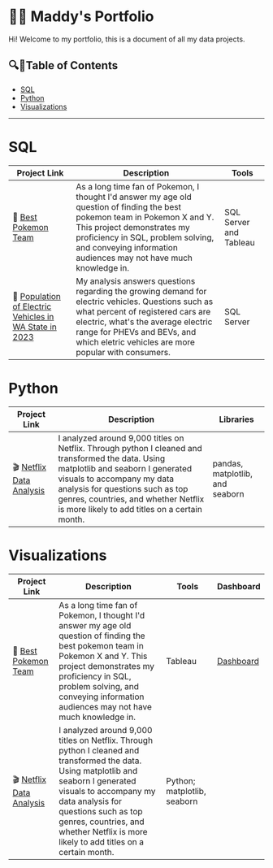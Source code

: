 # :woman_technologist: Maddy's Portfolio

 Hi! Welcome to my portfolio, this is a document of all my data projects. 
 
##  :mag::open_book:Table of Contents
* [SQL](#sql)
* [Python](#python)
* [Visualizations](#visualizations)

---

# SQL
| Project Link | Description | Tools |
|---|---|---|
|:dragon: [Best Pokemon Team](https://github.com/MadelynSwor/Data_Analysis_Portfolio/tree/main/PokemonEDA) | As a long time fan of Pokemon, I thought I'd answer my age old question of finding the best pokemon team in Pokemon X and Y. This project demonstrates my proficiency in SQL, problem solving, and conveying information audiences may not have much knowledge in. | SQL Server and Tableau |
|:red_car: [Population of Electric Vehicles in WA State in 2023](https://github.com/MadelynSwor/Data_Analysis_Portfolio/tree/main/Population_of_Electric_Vehicles) | My analysis answers questions regarding the growing demand for electric vehicles. Questions such as what percent of registered cars are electric, what's the average electric range for PHEVs and BEVs, and which eletric vehicles are more popular with consumers. | SQL Server |



# Python
| Project Link | Description | Libraries |
|---|---|---|
|:clapper: [Netflix Data Analysis](https://github.com/MadelynSwor/Data_Analysis_Portfolio/blob/main/Netflix_Analysis/Netflix_Data_Analysis.ipynb)| I analyzed around 9,000 titles on Netflix. Through python I cleaned and transformed the data. Using matplotlib and seaborn I generated visuals to accompany my data analysis for questions such as top genres, countries, and whether Netflix is more likely to add titles on a certain month.| pandas, matplotlib, and seaborn |



# Visualizations
| Project Link | Description | Tools | Dashboard |
|---|---|---|---|
|:dragon: [Best Pokemon Team](https://github.com/MadelynSwor/Data_Analysis_Portfolio/tree/main/PokemonEDA)|As a long time fan of Pokemon, I thought I'd answer my age old question of finding the best pokemon team in Pokemon X and Y. This project demonstrates my proficiency in SQL, problem solving, and conveying information audiences may not have much knowledge in.| Tableau | [Dashboard](https://public.tableau.com/app/profile/madelyn.swor/viz/FindingtheBestTeaminPokemonXY/Dashboard1) |
|:clapper: [Netflix Data Analysis](https://github.com/MadelynSwor/Data_Analysis_Portfolio/blob/main/Netflix_Analysis/Netflix_Data_Analysis.ipynb)|I analyzed around 9,000 titles on Netflix. Through python I cleaned and transformed the data. Using matplotlib and seaborn I generated visuals to accompany my data analysis for questions such as top genres, countries, and whether Netflix is more likely to add titles on a certain month.| Python; matplotlib, seaborn ||

